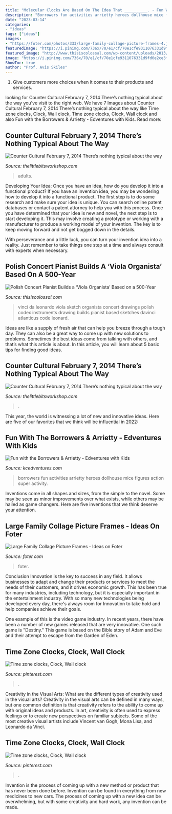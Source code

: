 ```yaml
---
title: "Molecular Clocks Are Based On The Idea That __________. - Fun With The Borrowers &amp; Arrietty"
description: "Borrowers fun activities arrietty heroes dollhouse mice figures action super activity"
date: "2023-03-14"
categories:
- "ideas"
tags: ["ideas"]
images:
- "https://foter.com/photos/333/large-family-collage-picture-frames-4.jpg"
featuredImage: "https://i.pinimg.com/736x/70/e1/cf/70e1cfe9311076331d9fd0e2ce3f24c2--time-zone-clocks-photo-clock.jpg"
featured_image: "http://www.thisiscolossal.com/wp-content/uploads/2013/11/davinci.jpg"
image: "https://i.pinimg.com/736x/70/e1/cf/70e1cfe9311076331d9fd0e2ce3f24c2--time-zone-clocks-photo-clock.jpg"
ShowToc: true
author: "Prof. Avis Skiles"
---
```



1. Give customers more choices when it comes to their products and services.

	

		
looking for Counter Cultural February 7, 2014 There’s nothing typical about the way you've visit to the right web. We have 7 Images about Counter Cultural February 7, 2014 There’s nothing typical about the way like Time zone clocks, Clock, Wall clock, Time zone clocks, Clock, Wall clock and also Fun with the Borrowers &amp; Arrietty - Edventures with Kids. Read more:
		
    
## Counter Cultural February 7, 2014 There’s Nothing Typical About The Way

<img loading=lazy src="http://thelittlebitsworkshop.com/thelittlebitsworkshop.com/Resources/Archive_files/shapeimage_9.png" onerror="this.onerror=null;this.src='https://tse4.mm.bing.net/th?id=OIP.VdL03NoIjV-kpw7vVh_maAAAAA&amp;pid=15.1';" alt="Counter Cultural February 7, 2014 There’s nothing typical about the way">

_Source: thelittlebitsworkshop.com_

>adults. 

	

Developing Your Idea: Once you have an idea, how do you develop it into a functional product?
If you have an invention idea, you may be wondering how to develop it into a functional product. The first step is to do some research and make sure your idea is unique. You can search online patent databases or contact a patent attorney to help you with this process.
Once you have determined that your idea is new and novel, the next step is to start developing it. This may involve creating a prototype or working with a manufacturer to produce a working model of your invention. The key is to keep moving forward and not get bogged down in the details.

With perseverance and a little luck, you can turn your invention idea into a reality. Just remember to take things one step at a time and always consult with experts when necessary.

    
## Polish Concert Pianist Builds A ‘Viola Organista’ Based On A 500-Year

<img loading=lazy src="http://www.thisiscolossal.com/wp-content/uploads/2013/11/davinci.jpg" onerror="this.onerror=null;this.src='https://tse2.mm.bing.net/th?id=OIP.cixUUcBxRxRpNzzs8VrIkgHaLZ&amp;pid=15.1';" alt="Polish Concert Pianist Builds a ‘Viola Organista’ Based on a 500-Year">

_Source: thisiscolossal.com_

>vinci da leonardo viola sketch organista concert drawings polish codex instruments drawing builds pianist based sketches davinci atlanticus code leonard. 

	

Ideas are like a supply of fresh air that can help you breeze through a tough day. They can also be a great way to come up with new solutions to problems. Sometimes the best ideas come from talking with others, and that’s what this article is about. In this article, you will learn about 5 basic tips for finding good ideas.

    
## Counter Cultural February 7, 2014 There’s Nothing Typical About The Way

<img loading=lazy src="https://thelittlebitsworkshop.com/thelittlebitsworkshop.com/Resources/Archive_files/shapeimage_2.png" onerror="this.onerror=null;this.src='https://tse4.mm.bing.net/th?id=OIP.hUyaI1Hi5YrJpG_5Rs2XkQAAAA&amp;pid=15.1';" alt="Counter Cultural February 7, 2014 There’s nothing typical about the way">

_Source: thelittlebitsworkshop.com_

>. 

	

This year, the world is witnessing a lot of new and innovative ideas. Here are five of our favorites that we think will be influential in 2022: 

    
## Fun With The Borrowers &amp; Arrietty - Edventures With Kids

<img loading=lazy src="http://www.kcedventures.com/images/borrowersactivity.jpg" onerror="this.onerror=null;this.src='https://tse4.mm.bing.net/th?id=OIP.NBTlx_CUkJkGFkVf4d1zEwHaLX&amp;pid=15.1';" alt="Fun with the Borrowers &amp; Arrietty - Edventures with Kids">

_Source: kcedventures.com_

>borrowers fun activities arrietty heroes dollhouse mice figures action super activity. 

	

Inventions come in all shapes and sizes, from the simple to the novel. Some may be seen as minor improvements over what exists, while others may be hailed as game changers. Here are five inventions that we think deserve your attention.

    
## Large Family Collage Picture Frames - Ideas On Foter

<img loading=lazy src="https://foter.com/photos/333/large-family-collage-picture-frames-4.jpg" onerror="this.onerror=null;this.src='https://tse2.mm.bing.net/th?id=OIP.yLpFXkHnNXYALEkRUn_FMAHaLQ&amp;pid=15.1';" alt="Large Family Collage Picture Frames - Ideas on Foter">

_Source: foter.com_

>foter. 

	

Conclusion
Innovation is the key to success in any field. It allows businesses to adapt and change their products or services to meet the needs of their customers, and it drives economic growth.
This has been true for many industries, including technology, but it is especially important in the entertainment industry. With so many new technologies being developed every day, there's always room for Innovation to take hold and help companies achieve their goals.

One example of this is the video game industry. In recent years, there have been a number of new games released that are very innovative. One such game is "Destiny." This game is based on the Bible story of Adam and Eve and their attempt to escape from the Garden of Eden.

    
## Time Zone Clocks, Clock, Wall Clock

<img loading=lazy src="https://i.pinimg.com/originals/70/e1/cf/70e1cfe9311076331d9fd0e2ce3f24c2.jpg" onerror="this.onerror=null;this.src='https://tse2.mm.bing.net/th?id=OIP.-KFMgw6wRz7ukYE8kLByzQHaHa&amp;pid=15.1';" alt="Time zone clocks, Clock, Wall clock">

_Source: pinterest.com_

>. 

	

Creativity in the Visual Arts: What are the different types of creativity used in the visual arts?
Creativity in the visual arts can be defined in many ways, but one common definition is that creativity refers to the ability to come up with original ideas and products. In art, creativity is often used to express feelings or to create new perspectives on familiar subjects. Some of the most creative visual artists include Vincent van Gogh, Mona Lisa, and Leonardo da Vinci.

    
## Time Zone Clocks, Clock, Wall Clock

<img loading=lazy src="https://i.pinimg.com/736x/70/e1/cf/70e1cfe9311076331d9fd0e2ce3f24c2--time-zone-clocks-photo-clock.jpg" onerror="this.onerror=null;this.src='https://tse4.mm.bing.net/th?id=OIP.M6ZnLQwYK_3nYw_WywrADgHaHa&amp;pid=15.1';" alt="Time zone clocks, Clock, Wall clock">

_Source: pinterest.com_

>. 

	

Invention is the process of coming up with a new method or product that has never been done before. Invention can be found in everything from new medicines to new cars. The process of coming up with a new idea can be overwhelming, but with some creativity and hard work, any invention can be made.

